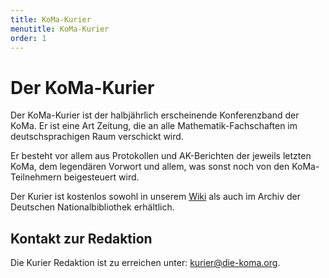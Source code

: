 ```yaml
---
title: KoMa-Kurier
menutitle: KoMa-Kurier
order: 1
---
```


# Der KoMa-Kurier

Der KoMa-Kurier ist der halbjährlich erscheinende Konferenzband der KoMa. Er ist eine Art Zeitung, die an alle Mathematik-Fachschaften im deutschsprachigen Raum verschickt wird.

Er besteht vor allem aus Protokollen und AK-Berichten der jeweils letzten KoMa, dem legendären Vorwort und allem, was sonst noch von den KoMa-Teilnehmern beigesteuert wird.

Der Kurier ist kostenlos sowohl in unserem [Wiki]() als auch im Archiv der Deutschen Nationalbibliothek erhältlich.

## Kontakt zur Redaktion

Die Kurier Redaktion ist zu erreichen unter: <kurier@die-koma.org>.
